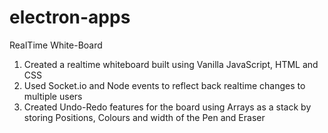 # electron-apps
RealTime White-Board
1. Created a realtime whiteboard built using Vanilla JavaScript, HTML and CSS
2. Used Socket.io and Node events to reflect back realtime changes to multiple users 
3. Created Undo-Redo features for the board using Arrays as a stack by storing  Positions, Colours and width of the Pen and Eraser
